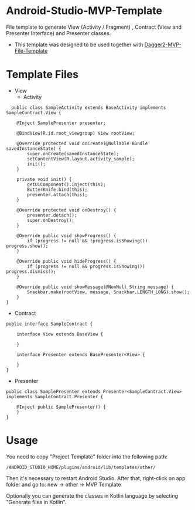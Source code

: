 # Android-Studio-MVP-Template
File template to generate View (Activity / Fragment) , Contract (View and Presenter Interface) and Presenter classes.

* This template was designed to be used together with [Dagger2-MVP-File-Template](https://github.com/lucasmodesto/Android-Studio-Dagger-2-File-Template)

# Template Files
- View
  - Activity
  
```
  public class SampleActivity extends BaseActivity implements SampleContract.View {

    @Inject SamplePresenter presenter;

    @BindView(R.id.root_viewgroup) View rootView;

    @Override protected void onCreate(@Nullable Bundle savedInstanceState) {
        super.onCreate(savedInstanceState);
        setContentView(R.layout.activity_sample);
        init();
    }

    private void init() {
        getUiComponent().inject(this);
        ButterKnife.bind(this);
        presenter.attach(this);
    }

    @Override protected void onDestroy() {
        presenter.detach();
        super.onDestroy();
    }

    @Override public void showProgress() {
        if (progress != null && !progress.isShowing()) progress.show();
    }

    @Override public void hideProgress() {
        if (progress != null && progress.isShowing()) progress.dismiss();
    }

    @Override public void showMessage(@NonNull String message) {
        Snackbar.make(rootView, message, Snackbar.LENGTH_LONG).show();
    }
}

```

- Contract

```
public interface SampleContract {

    interface View extends BaseView {

    }

    interface Presenter extends BasePresenter<View> {

    }
}
```

- Presenter

```
public class SamplePresenter extends Presenter<SampleContract.View> implements SampleContract.Presenter {

    @Inject public SamplePresenter() {
    }
}

```
# Usage 
You need to copy "Project Template" folder into the following path:

```
/ANDROID_STUDIO_HOME/plugins/android/lib/templates/other/
```

Then it's necessary to restart Android Studio. After that, right-click on app folder and go to:
new -> other -> MVP Template

Optionally you can generate the classes in Kotlin language by selecting "Generate files in Kotlin".

